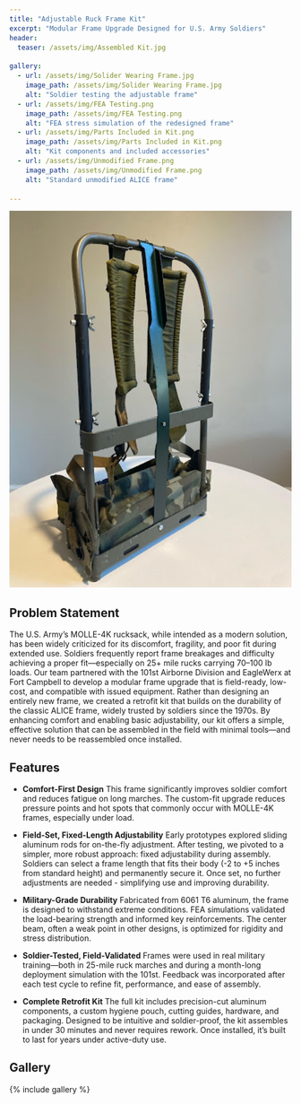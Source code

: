 ```yaml
---
title: "Adjustable Ruck Frame Kit"
excerpt: "Modular Frame Upgrade Designed for U.S. Army Soldiers"
header:
  teaser: /assets/img/Assembled Kit.jpg

gallery:
  - url: /assets/img/Solider Wearing Frame.jpg
    image_path: /assets/img/Solider Wearing Frame.jpg
    alt: "Soldier testing the adjustable frame"
  - url: /assets/img/FEA Testing.png
    image_path: /assets/img/FEA Testing.png
    alt: "FEA stress simulation of the redesigned frame"
  - url: /assets/img/Parts Included in Kit.png
    image_path: /assets/img/Parts Included in Kit.png
    alt: "Kit components and included accessories"
  - url: /assets/img/Unmodified Frame.png
    image_path: /assets/img/Unmodified Frame.png
    alt: "Standard unmodified ALICE frame"

---
```


<img src="/assets/img/Assembled Kit.jpg" alt="Assembled Adjustable Frame Kit" style="width:900px;"/>

## Problem Statement
The U.S. Army’s MOLLE-4K rucksack, while intended as a modern solution, has been widely criticized for its discomfort, fragility, and poor fit during extended use. Soldiers frequently report frame breakages and difficulty achieving a proper fit—especially on 25+ mile rucks carrying 70–100 lb loads. Our team partnered with the 101st Airborne Division and EagleWerx at Fort Campbell to develop a modular frame upgrade that is field-ready, low-cost, and compatible with issued equipment.
Rather than designing an entirely new frame, we created a retrofit kit that builds on the durability of the classic ALICE frame, widely trusted by soldiers since the 1970s. By enhancing comfort and enabling basic adjustability, our kit offers a simple, effective solution that can be assembled in the field with minimal tools—and never needs to be reassembled once installed.

## Features

* **Comfort-First Design**  This frame significantly improves soldier comfort and reduces fatigue on long marches. The custom-fit upgrade reduces pressure points and hot spots that commonly occur with MOLLE-4K frames, especially under load.

* **Field-Set, Fixed-Length Adjustability**  Early prototypes explored sliding aluminum rods for on-the-fly adjustment. After testing, we pivoted to a simpler, more robust approach: fixed adjustability during assembly. Soldiers can select a frame length that fits their body (-2 to +5 inches from standard height) and permanently secure it. Once set, no further adjustments are needed - simplifying use and improving durability.

* **Military-Grade Durability** Fabricated from 6061 T6 aluminum, the frame is designed to withstand extreme conditions. FEA simulations validated the load-bearing strength and informed key reinforcements. The center beam, often a weak point in other designs, is optimized for rigidity and stress distribution.

* **Soldier-Tested, Field-Validated**  Frames were used in real military training—both in 25-mile ruck marches and during a month-long deployment simulation with the 101st. Feedback was incorporated after each test cycle to refine fit, performance, and ease of assembly.

* **Complete Retrofit Kit**  The full kit includes precision-cut aluminum components, a custom hygiene pouch, cutting guides, hardware, and packaging. Designed to be intuitive and soldier-proof, the kit assembles in under 30 minutes and never requires rework. Once installed, it’s built to last for years under active-duty use.

## Gallery

{% include gallery %}
